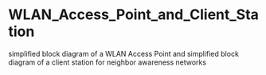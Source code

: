 # WLAN_Access_Point_and_Client_Station
simplified block diagram of a WLAN Access Point and simplified block diagram of a client station for neighbor awareness networks
